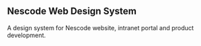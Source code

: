 ## Nescode Web Design System
A design system for Nescode website, intranet portal and product development.